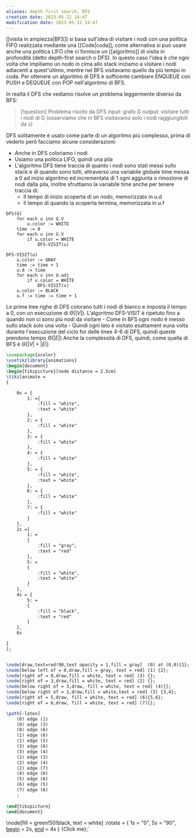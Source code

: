 ```yaml
---
aliases: depth-first search, DFS
creation date: 2023-05-22 14:47
modification date: 2023-05-22 14:47
---
```


[[visita in ampiezza|BFS]] si basa sull'idea di visitare i nodi con una politica FIFO realizzata mediante una [[Code|coda]], come alternativa si può usare anche una politica LIFO che ci fornisce un [[algoritmo]] di visita in profondità (detto depth-first search o DFS).
In questo caso l'idea è che ogni volta che impiliamo un nodo in cima allo stack iniziamo a visitare i nodi adiacenti a quest'ultimo, mentre nel BFS visitavamo quello da più tempo in coda.
Per ottenere un algoritmo di DFS è sufficente cambiare ENQUEUE con PUSH e DEQUEUE con POP nell'algoritmo di BFS.

In realtà il DFS che vediamo risolve un problema leggermente diverso da BFS:

>[!question] Problema risolto da DFS
>input: grafo G
>output: visitare tutti i nodi di G
>(osserviamo che in BFS visitavamo solo i nodi raggiungibili da $s$)
>

DFS solitamente è usato come parte di un algoritmo più complesso, prima di vederlo però facciamo alcune considerazioni:

- Anche in DFS coloriamo i nodi
- Usiamo una politica LIFO, quindi una pila
- L'algoritmo DFS tiene traccia di quanto i nodi sono stati messi sullo stack e di quando sono tolti, attraverso una variabile globale time messa a 0 ad inizio algoritmo ed incrementata di 1 ogni aggiunta o rimozione di nodi dalla pila, inoltre sfruttiamo la variabile time anche per tenere traccia di:
	- Il tempo di inizio scoperta di un nodo, memorizzato in u.d
	- Il tempo di quando la scoperta termina, memorizzata in u.f


```
DFS(G)
	for each u inn G.V
		u.color := WHITE
	time := 0
	for each u inn G.V
		if u.color = WHITE
			DFS-VISIT(u)
```

```
DFS-VISIT(u)
	u.color := GRAY
	time := time + 1
	u.d := time
	for each v inn U.adj
		if v.color = WHITE
			DFS-VISIT(v)
	u.color := BLACK
	u.f := time := time + 1
```

Le prime tree righe di DFS colorano tutti i nodi di bianco e imposta il tempo a 0, con un esecuzione di $\Theta(|V|)$.
L'algoritmo DFS-VISIT è ripetuto fino a quando non ci sono più nodi da visitare
	- Come in BFS ogni nodo è messo sullo stack solo una volta
	- Quindi ogni lato è visitato esattament euna volta durante l'esecuzione del ciclo for delle linee 4-6 di DFS, quindi queste prendono tempo $\Theta(|E|)$
Anche la complessità di DFS, quindi, come quella di BFS è $\Theta(|V| + |E|)$

```tikz
\usepackage{xcolor}
\usetikzlibrary{animations}
\begin{document}
\begin{tikzpicture}[node distance = 2.5cm]
\tikz[animate = 
{

	0s = {
		1: ={
			:fill = "white",
			:text = "white"
		},		
		2: = {
			:fill = "white"
		},
		3: = {
			:fill = "white"	
		},
		4: = {
			:fill = "white"
		},
		5: = {
			:fill = "white",
			:text = "white"
		},
		6: = {
			:fill = "white"
		},
		7: = {
			:fill = "white"
		}
	},
	2s ={
		1: = 
		{
			:fill = "gray",
			:text = "red"
		},
		5: =
		{
			:fill = "white",
			:text = "white"
		}
	},
	4s = {
		5: =
		{
			:fill = "black",
			:text = "red"
		}
	},
	6s

}
];


\node[draw,text=red!90,text opacity = 1,fill = gray]  (0) at (0,0){1};
\node[below left of = 0,draw,fill = gray, text = red] (1) {2};
\node[right of = 0,draw,fill = white, text = red] (3) {};
\node[right of = 3,draw,fill = white, text = red] (2) {};
\node[below right of = 3,draw, fill = white, text = red] (4){};
\node[below right of = 1,draw,fill = white,text = red] (5) {3,4};
\node[right of = 5,draw, fill = white, text = red] (6){5,6};
\node[right of = 6,draw, fill = white, text = red] (7){};

\path[-latex]
	(0) edge (1)
	(0) edge (3)
	(0) edge (6)
	(1) edge (6)
	(1) edge (5)
	(3) edge (6)
	(3) edge (4)
	(2) edge (3)
	(2) edge (4)
	(2) edge (7)
	(4) edge (6)
	(5) edge (0)
	(6) edge (5)
	(7) edge (6)
	;
	
\end{tikzpicture}
\end{document}
```

\node[fill = green!50!black, text = white]   :rotate = { 1s = "0", 5s = "90", [begin](https://tikz.dev/base-animations#pgf.begin) = 2s, [end](https://tikz.dev/base-animations#pgf.end) = 4s }   {Click me};`

